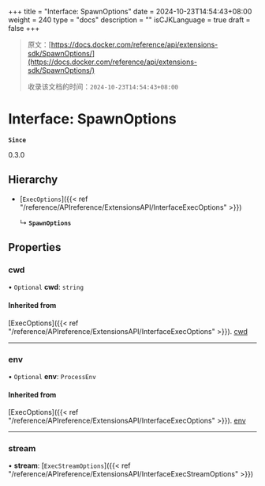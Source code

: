 +++
title = "Interface: SpawnOptions"
date = 2024-10-23T14:54:43+08:00
weight = 240
type = "docs"
description = ""
isCJKLanguage = true
draft = false
+++

> 原文：[https://docs.docker.com/reference/api/extensions-sdk/SpawnOptions/](https://docs.docker.com/reference/api/extensions-sdk/SpawnOptions/)
>
> 收录该文档的时间：`2024-10-23T14:54:43+08:00`

# Interface: SpawnOptions

**`Since`**

0.3.0

## Hierarchy

- [`ExecOptions`]({{< ref "/reference/APIreference/ExtensionsAPI/InterfaceExecOptions" >}})

  ↳ **`SpawnOptions`**

## Properties

### cwd

• `Optional` **cwd**: `string`

#### Inherited from

[ExecOptions]({{< ref "/reference/APIreference/ExtensionsAPI/InterfaceExecOptions" >}}). [cwd](https://docs.docker.com/reference/api/extensions-sdk/ExecOptions/#cwd)

------

### env

• `Optional` **env**: `ProcessEnv`

#### Inherited from

[ExecOptions]({{< ref "/reference/APIreference/ExtensionsAPI/InterfaceExecOptions" >}}). [env](https://docs.docker.com/reference/api/extensions-sdk/ExecOptions/#env)

------

### stream

• **stream**: [`ExecStreamOptions`]({{< ref "/reference/APIreference/ExtensionsAPI/InterfaceExecStreamOptions" >}})
